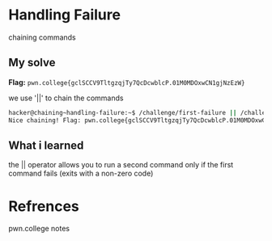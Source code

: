# Handling Failure
chaining commands

## My solve
**Flag:** `pwn.college{gclSCCV9TltgzqjTy7QcDcwblcP.01M0MDOxwCN1gjNzEzW}`

we use '||' to chain the commands

```bash
hacker@chaining~handling-failure:~$ /challenge/first-failure || /challenge/second
Nice chaining! Flag: pwn.college{gclSCCV9TltgzqjTy7QcDcwblcP.01M0MDOxwCN1gjNzEzW}
```

## What i learned
the || operator allows you to run a second command only if the first command fails (exits with a non-zero code)

# Refrences
pwn.college notes